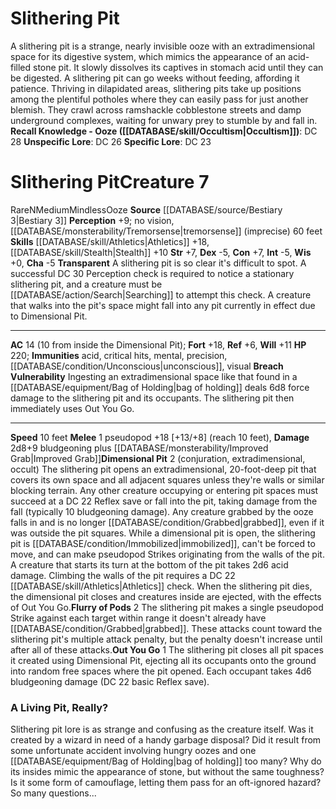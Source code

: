 ﻿---
ac: '14'
alignment: N
charisma: '-5'
constitution: '+7'
creature_ability:
- Breach Vulnerability
- Dimensional Pit
- Flurry of Pods
- Out You Go
- Transparent
dexterity: '-5'
fortitude: '+18'
hp: '220'
id: '1312'
immunity:
- acid
- critical hits
- '[[DATABASE/trait/Mental|mental]]'
- precision
- '[[DATABASE/condition/Unconscious|unconscious]]'
- '[[DATABASE/trait/Visual|visual]]'
intelligence: '-5'
land_speed: '10'
level: '7'
max_speed: '10'
name: Slithering Pit
perception: '+9'
rarity: Rare
reflex: '+6'
sense:
- no vision
- '[[DATABASE/monsterability/Tremorsense|tremorsense]] (imprecise) 60 feet'
size: Medium
skill:
- '[[DATABASE/skill/Athletics|Athletics]] +18'
- '[[DATABASE/skill/Stealth|Stealth]] +10'
source: '[[DATABASE/source/Bestiary 3|Bestiary 3]]'
speed:
- 10 feet
strength: '+7'
strength_req: '7'
strongest_save:
- Fortitude
trait:
- '[[DATABASE/trait/Mindless|Mindless]]'
- '[[DATABASE/trait/Ooze|Ooze]]'
- '[[DATABASE/trait/Rare|Rare]]'
type: Creature
weakest_save:
- Reflex
will: '+11'
wisdom: '+0'

---
# Slithering Pit

A slithering pit is a strange, nearly invisible ooze with an extradimensional space for its digestive system, which mimics the appearance of an acid-filled stone pit. It slowly dissolves its captives in stomach acid until they can be digested. A slithering pit can go weeks without feeding, affording it patience.
 Thriving in dilapidated areas, slithering pits take up positions among the plentiful potholes where they can easily pass for just another blemish. They crawl across ramshackle cobblestone streets and damp underground complexes, waiting for unwary prey to stumble by and fall in.
**Recall Knowledge - Ooze ([[DATABASE/skill/Occultism|Occultism]])**: DC 28
**Unspecific Lore**: DC 26
**Specific Lore**: DC 23

# Slithering Pit<span class="item-type">Creature 7</span>

<span class="trait-rare item-trait">Rare</span><span class="trait-alignment item-trait">N</span><span class="trait-size item-trait">Medium</span><span class="item-trait">Mindless</span><span class="item-trait">Ooze</span>
**Source** [[DATABASE/source/Bestiary 3|Bestiary 3]]
**Perception** +9; no vision, [[DATABASE/monsterability/Tremorsense|tremorsense]] (imprecise) 60 feet
**Skills** [[DATABASE/skill/Athletics|Athletics]] +18, [[DATABASE/skill/Stealth|Stealth]] +10
**Str** +7, **Dex** -5, **Con** +7, **Int** -5, **Wis** +0, **Cha** -5
**Transparent** A slithering pit is so clear it's difficult to spot. A successful DC 30 Perception check is required to notice a stationary slithering pit, and a creature must be [[DATABASE/action/Search|Searching]] to attempt this check. A creature that walks into the pit's space might fall into any pit currently in effect due to Dimensional Pit.

---
**AC** 14 (10 from inside the Dimensional Pit); **Fort** +18, **Ref** +6, **Will** +11
**HP** 220; **Immunities** acid, critical hits, mental, precision, [[DATABASE/condition/Unconscious|unconscious]], visual
<span class="in-box-ability">**Breach Vulnerability** Ingesting an extradimensional space like that found in a [[DATABASE/equipment/Bag of Holding|bag of holding]] deals 6d8 force damage to the slithering pit and its occupants. The slithering pit then immediately uses Out You Go.</span>

---
**Speed** 10 feet
<span class="in-box-ability">**Melee** <span class="action-icon">1</span> pseudopod +18 [+13/+8] (reach 10 feet), **Damage** 2d8+9 bludgeoning plus [[DATABASE/monsterability/Improved Grab|Improved Grab]]</span><span class="in-box-ability">**Dimensional Pit** <span class="action-icon">2</span> (conjuration, extradimensional, occult) The slithering pit opens an extradimensional, 20-foot-deep pit that covers its own space and all adjacent squares unless they're walls or similar blocking terrain. Any other creature occupying or entering pit spaces must succeed at a DC 22 Reflex save or fall into the pit, taking damage from the fall (typically 10 bludgeoning damage). Any creature grabbed by the ooze falls in and is no longer [[DATABASE/condition/Grabbed|grabbed]], even if it was outside the pit squares. While a dimensional pit is open, the slithering pit is [[DATABASE/condition/Immobilized|immobilized]], can't be forced to move, and can make pseudopod Strikes originating from the walls of the pit. A creature that starts its turn at the bottom of the pit takes 2d6 acid damage. Climbing the walls of the pit requires a DC 22 [[DATABASE/skill/Athletics|Athletics]] check. When the slithering pit dies, the dimensional pit closes and creatures inside are ejected, with the effects of Out You Go.</span><span class="in-box-ability">**Flurry of Pods** <span class="action-icon">2</span> The slithering pit makes a single pseudopod Strike against each target within range it doesn't already have [[DATABASE/condition/Grabbed|grabbed]]. These attacks count toward the slithering pit's multiple attack penalty, but the penalty doesn't increase until after all of these attacks.</span><span class="in-box-ability">**Out You Go** <span class="action-icon">1</span> The slithering pit closes all pit spaces it created using Dimensional Pit, ejecting all its occupants onto the ground into random free spaces where the pit opened. Each occupant takes 4d6 bludgeoning damage (DC 22 basic Reflex save).</span>

###  A Living Pit, Really?

Slithering pit lore is as strange and confusing as the creature itself. Was it created by a wizard in need of a handy garbage disposal? Did it result from some unfortunate accident involving hungry oozes and one [[DATABASE/equipment/Bag of Holding|bag of holding]] too many? Why do its insides mimic the appearance of stone, but without the same toughness? Is it some form of camouflage, letting them pass for an oft-ignored hazard? So many questions...